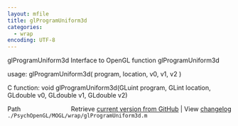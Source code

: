 ```yaml
---
layout: mfile
title: glProgramUniform3d
categories:
  - wrap
encoding: UTF-8
---
```


glProgramUniform3d  Interface to OpenGL function glProgramUniform3d

usage:  glProgramUniform3d( program, location, v0, v1, v2 )

C function:  void glProgramUniform3d(GLuint program, GLint location, GLdouble v0, GLdouble v1, GLdouble v2)


<div class="code_header" style="text-align:right;">
  <span style="float:left;">Path&nbsp;&nbsp;</span> <span class="counter">Retrieve <a href=
  "https://raw.github.com/Psychtoolbox-3/Psychtoolbox-3/beta/./PsychOpenGL/MOGL/wrap/glProgramUniform3d.m">current version from GitHub</a> | View <a href=
  "https://github.com/Psychtoolbox-3/Psychtoolbox-3/commits/beta/./PsychOpenGL/MOGL/wrap/glProgramUniform3d.m">changelog</a></span>
</div>
<div class="code">
  <code>./PsychOpenGL/MOGL/wrap/glProgramUniform3d.m</code>
</div>

